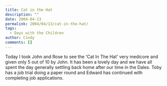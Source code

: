 ```yaml
---
title: Cat in the Hat
description: ""
date: 2004-04-13
permalink: 2004/04/13/cat-in-the-hat/
tags:
  - Days with the Children
author: Cindy
comments: []
---
```


Today I took John and Rose to see the \'Cat In The Hat\' very medicore
and given only 5 out of 10 by John. It has been a lovely day and we have
all spent the day generally settling back home after our time in the
Dales. Toby has a job trial doing a paper round and Edward has continued
with completing job applications.

